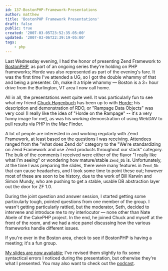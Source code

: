 ```yaml
---
id: 137-BostonPHP-Framework-Presentations
author: matthew
title: 'BostonPHP Framework Presentations'
draft: false
public: true
created: '2007-03-05T23:52:35-05:00'
updated: '2007-03-06T22:39:19-05:00'
tags:
    - php
---
```

Last Wednesday evening, I had the honor of presenting Zend Framework to
[BostonPHP](http://www.bostonphp.org/), as part of an ongoing series they're
holding on PHP frameworks; Horde was also represented as part of the evening's
fare. It was the first time I've attended a UG, so I got the double whammy of
that and being a presenter. Oh, make it a triple whammy — Boston is a 3+ hour
drive from the Burlington, VT area I now call home.

All in all, the presentations went quite well. It was particularly fun to see
what my friend [Chuck Hagenbuch](http://hagenbu.ch/) has been up to with
[Horde](http://horde.org/); his description and demonstration of RDO, or
"Rampage Data Objects" was very cool (I really like the idea of "Horde on the
Rampage" -- it's a very funny image for me), as was his *working* demonstration
of using WebDAV to pull results via PHP in the Mac Finder.

A lot of people are interested in and working regularly with Zend Framework, at
least based on the questions I was receiving. Attendees ranged from the "what
does Zend do" category to the "We're standardizing on Zend Framework and use
Zend products throughout our stack" category. The bulk of the comments I
received were either of the flavor "I really like what I'm seeing" or wondering
how mature/stable `Zend_Db` is. Unfortunately, at the time I was preparing the
slides, there were many features in `Zend_Db` that can cause headaches, and I
took some time to point these out; however most of these are soon to be
history, due to the work of Bill Karwin and Simon Mundy, who are pushing to get
a stable, usable DB abstraction layer out the door for ZF 1.0.

During the joint question and answer session, I started getting some
particularly tough, pointed questions from one member of the group. I wasn't
getting particularly rattled, but the moderator, Seth, decided to intervene and
introduce me to my interlocutor — none other than Nate Abele of the CakePHP
project. In the end, he joined Chuck and myself at the front of the room, and
we had a nice panel discussing how the various frameworks handle different
issues.

If you're ever in the Boston area, check to see if BostonPHP is having a
meeting; it's a fun group.

[My slides are now available](/uploads/2007-02-28-FrameworkPresentation.pdf
"2007-02-28-FrameworkPresentation.pdf"); I've revised them slightly to fix some
syntactical errors I noticed during the presentation, but otherwise they're
what I presented. You may also want to check out the
[podcast](http://www.bostonphp.org/images/mp3/bostonphp_2_28_07.mp3).

